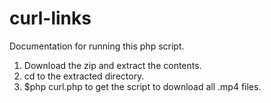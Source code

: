 # curl-links

Documentation for running this php script.
  1.  Download the zip and extract the contents.
  2.  cd to the extracted directory.
  3.  $php curl.php to get the script to download all .mp4 files.

